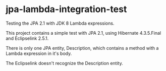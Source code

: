 jpa-lambda-integration-test
===========================

Testing the JPA 2.1 with JDK 8 Lambda expressions.

This project contains a simple test with JPA 2.1, using Hibernate 4.3.5.Final and Eclipselink 2.5.1.

There is only one JPA entity, Description, which contains a method with a Lambda expression in it's body.

The Eclipselink doesn't recognize the Description entity.
